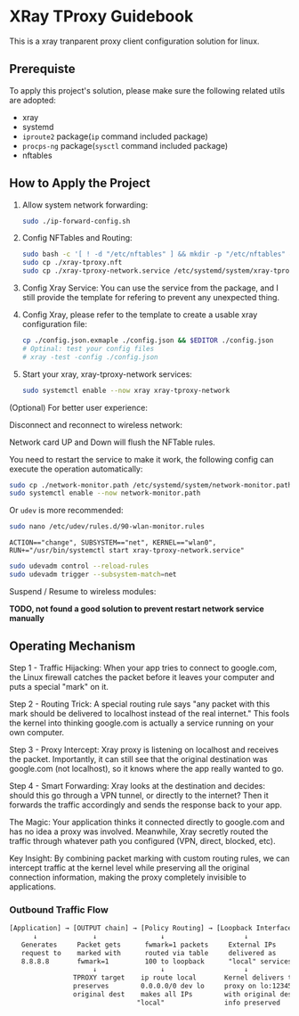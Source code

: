 # XRay TProxy Guidebook

This is a xray tranparent proxy client configuration solution for linux.

## Prerequiste

To apply this project's solution, please make sure the following related utils are adopted:
- xray
- systemd
- `iproute2` package(`ip` command included package)
- `procps-ng` package(`sysctl` command included package)
- nftables

## How to Apply the Project

1. Allow system network forwarding:
    ```sh
    sudo ./ip-forward-config.sh
    ```

2. Config NFTables and Routing:
    ```sh
    sudo bash -c '[ ! -d "/etc/nftables" ] && mkdir -p "/etc/nftables" && cp ./xray-tproxy.nft /etc/nftables/xray-tproxy.nft'
    sudo cp ./xray-tproxy.nft 
    sudo cp ./xray-tproxy-network.service /etc/systemd/system/xray-tproxy-network.service
    ```
3. Config Xray Service:
    You can use the service from the package, and I still provide the template for refering to prevent any unexpected thing.

4. Config Xray, please refer to the template to create a usable xray configuration file:
    ```sh
    cp ./config.json.exmaple ./config.json && $EDITOR ./config.json
    # Optinal: test your config files
    # xray -test -config ./config.json
    ```

5. Start your xray, xray-tproxy-network services:
    ```sh
    sudo systemctl enable --now xray xray-tproxy-network
    ```


(Optional) For better user experience:

Disconnect and reconnect to wireless network:

Network card UP and Down will flush the NFTable rules.

You need to restart the service to make it work, the following config can execute the operation automatically:

```sh
sudo cp ./network-monitor.path /etc/systemd/system/network-monitor.path
sudo systemctl enable --now network-monitor.path
```

Or `udev` is more recommended:

```sh
sudo nano /etc/udev/rules.d/90-wlan-monitor.rules
```

```udev
ACTION=="change", SUBSYSTEM=="net", KERNEL=="wlan0", RUN+="/usr/bin/systemctl start xray-tproxy-network.service"
```

```sh
sudo udevadm control --reload-rules
sudo udevadm trigger --subsystem-match=net
```

Suspend / Resume to wireless modules:

**TODO, not found a good solution to prevent restart network service manually**

## Operating Mechanism

Step 1 - Traffic Hijacking: When your app tries to connect to google.com, the Linux firewall catches the packet before it leaves your computer and puts a special "mark" on it.

Step 2 - Routing Trick: A special routing rule says "any packet with this mark should be delivered to localhost instead of the real internet." This fools the kernel into thinking google.com is actually a service running on your own computer.

Step 3 - Proxy Intercept: Xray proxy is listening on localhost and receives the packet. Importantly, it can still see that the original destination was google.com (not localhost), so it knows where the app really wanted to go.

Step 4 - Smart Forwarding: Xray looks at the destination and decides: should this go through a VPN tunnel, or directly to the internet? Then it forwards the traffic accordingly and sends the response back to your app.

The Magic: Your application thinks it connected directly to google.com and has no idea a proxy was involved. Meanwhile, Xray secretly routed the traffic through whatever path you configured (VPN, direct, blocked, etc).

Key Insight: By combining packet marking with custom routing rules, we can intercept traffic at the kernel level while preserving all the original connection information, making the proxy completely invisible to applications.

### Outbound Traffic Flow

```txt
[Application] → [OUTPUT chain] → [Policy Routing] → [Loopback Interface] → [Xray Proxy]
      ↓              ↓                ↓                    ↓                  ↓
   Generates     Packet gets      fwmark=1 packets     External IPs        Proxy processes
   request to    marked with      routed via table     delivered as        and forwards
   8.8.8.8       fwmark=1         100 to loopback      "local" services    to real 8.8.8.8
                     ↓                ↓                    ↓
                TPROXY target    ip route local       Kernel delivers to
                preserves        0.0.0.0/0 dev lo     proxy on lo:12345
                original dest    makes all IPs        with original dest
                                "local"               info preserved
```




